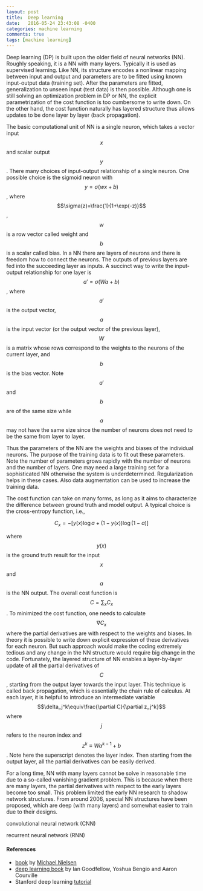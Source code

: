 ```yaml
---
layout: post
title:  Deep learning
date:   2016-05-24 23:43:08 -0400
categories: machine learning
comments: true
tags: [machine learning]
---
```


Deep learning (DP) is built upon the older field of neural networks (NN). 
Roughly speaking, it is a NN with many layers. 
Typically it is used as supervised learning. 
Like NN, its structure encodes a nonlinear mapping between input and output and parameters are to be fitted using known input-output data (training set). 
After the parameters are fitted, generalization to unseen input (test data) is then possible. 
Although one is still solving an optimization problem in DP or NN, the explicit parametrization of the cost function is too cumbersome to write down. 
On the other hand, the cost function naturally has layered structure thus allows updates to be done layer by layer (back propagation).

The basic computational unit of NN is a single neuron, which takes a vector input $$x$$ and scalar output $$y$$. 
There many choices of input-output relationship of a single neuron. 
One possible choice is the sigmoid neuron with $$y=\sigma(wx+b)$$, 
where $$\sigma(z)=\frac{1}{1+\exp(-z)}$$, $$w$$ is a row vector called weight and $$b$$ is a scalar called bias. 
In a NN there are layers of neurons and there is freedom how to connect the neurons. 
The outputs of previous layers are fed into the succeeding layer as inputs. 
A succinct way to write the input-output relationship for one layer is  $$a'=\sigma(Wa+b)$$, 
where $$a'$$ is the output vector, $$a$$ is the input vector (or the output vector of the previous layer), 
$$W$$ is a matrix whose rows correspond to the weights to the neurons of the current layer, 
and $$b$$ is the bias vector. 
Note $$a'$$ and $$b$$ are of the same size while $$a$$ may not have the same size since the number of neurons does not need to be the same from layer to layer.

Thus the parameters of the NN are the weights and biases of the individual neurons. 
The purpose of the training data is to fit out these parameters. 
Note the number of parameters grows rapidly with the number of neurons and the number of layers. 
One may need a large training set for a sophisticated NN otherwise the system is underdetermined. 
Regularization helps in these cases. Also data augmentation can be used to increase the training data.

The cost function can take on many forms, as long as it aims to characterize the difference between ground truth and model output. 
A typical choice is the cross-entropy function, i.e.,

$$C_x = -[y(x)\log a + (1-y(x))\log(1-a)] $$

where $$y(x)$$ is the ground truth result for the input $$x$$ and $$a$$ is the NN output. 
The overall cost function is $$C = \sum_x C_x$$. 
To minimized the cost function, one needs to calculate $$\nabla C_x$$ 
where the partial derivatives are with respect to the weights and biases. 
In theory it is possible to write down explicit expression of these derivatives for each neuron. 
But such approach would make the coding extremely tedious and any change in the NN structure would require big change in the code. 
Fortunately, the layered structure of NN enables a layer-by-layer update of all the partial derivatives of $$C$$, 
starting from the output layer towards the input layer. 
This technique is called back propagation, which is essentially the chain rule of calculus. 
At each layer, it is helpful to introduce an intermediate variable $$\delta_j^k\equiv\frac{\partial C}{\partial z_j^k}$$ 
where $$j$$ refers to the neuron index and $$z^k\equiv Wa^{k-1}+b$$. 
Note here the superscript denotes the layer index. 
Then starting from the output layer, all the partial derivatives can be easily derived.

For a long time, NN with many layers cannot be solve in reasonable time due to a so-called vanishing gradient problem. 
This is because when there are many layers, the partial derivatives with respect to the early layers become too small. 
This problem limited the early NN research to shadow network structures. 
From around 2006, special NN structures have been proposed, 
which are deep (with many layers) and somewhat easier to train due to their designs.

convolutional neural network (CNN)

recurrent neural network (RNN)

#### References

* [book][1] by [Michael Nielsen][MN]
* [deep learning book][2] by Ian Goodfellow, Yoshua Bengio and Aaron Courville
* Stanford deep learning [tutorial][3]

[MN]: http://michaelnielsen.org/
[1]: http://neuralnetworksanddeeplearning.com/
[2]: http://www.deeplearningbook.org/
[3]: http://deeplearning.stanford.edu/tutorial/


